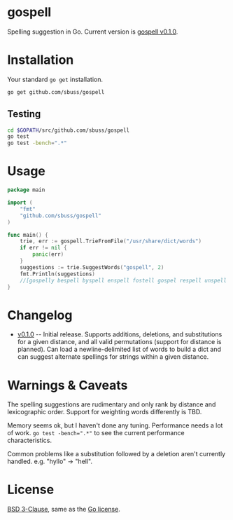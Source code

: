 gospell
=======

Spelling suggestion in Go. Current version is
[gospell v0.1.0](https://github.com/sbuss/gospell/tarball/v0.1.0).

Installation
============
Your standard `go get` installation.

```sh
go get github.com/sbuss/gospell
```

Testing
-------
```sh
cd $GOPATH/src/github.com/sbuss/gospell
go test
go test -bench=".*"
```

Usage
=====

```go
package main

import (
	"fmt"
	"github.com/sbuss/gospell"
)

func main() {
	trie, err := gospell.TrieFromFile("/usr/share/dict/words")
	if err != nil {
		panic(err)
	}
	suggestions := trie.SuggestWords("gospell", 2)
	fmt.Println(suggestions)
	//[gospelly bespell byspell enspell fostell gospel respell unspell spell]
}
```

Changelog
=========
* [v0.1.0](https://github.com/sbuss/gospell/tarball/v0.1.0) --
Initial release. Supports additions, deletions, and substitutions
for a given distance, and all valid permutations (support for distance is
planned). Can load a newline-delimited list of words to build a dict and can
suggest alternate spellings for strings within a given distance.

Warnings & Caveats
==================
The spelling suggestions are rudimentary and only rank by distance and
lexicographic order. Support for weighting words differently is TBD.

Memory seems ok, but I haven't done any tuning. Performance needs a lot of
work. `go test -bench=".*"` to see the current performance characteristics.

Common problems like a substitution followed by a deletion aren't currently
handled. e.g. "hyllo" -> "hell".

License
=======

[BSD 3-Clause](http://opensource.org/licenses/BSD-3-Clause), same as the
[Go license](http://golang.org/LICENSE).
